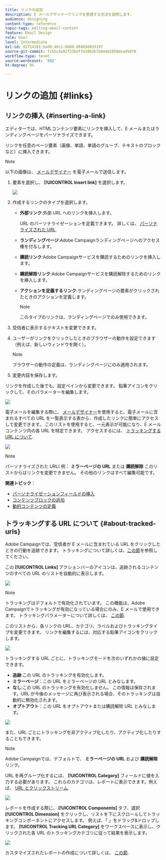 ```yaml
---
title: リンクの追加
description: E メールデザイナーでリンクを管理する方法を説明します。
audience: designing
content-type: reference
topic-tags: editing-email-content
feature: Email Design
role: User
level: Intermediate
exl-id: d1714101-bad0-40c1-8d60-90469d033197
source-git-commit: fcb5c4a92f23bdffd1082b7b044b5859dead9d70
workflow-type: tm+mt
source-wordcount: '592'
ht-degree: 9%

---
```


# リンクの追加 {#links}

## リンクの挿入 {#inserting-a-link}

エディターでは、HTMLコンテンツ要素にリンクを挿入して、E メールまたはランディングページをパーソナライズできます。

リンクを任意のページ要素（画像、単語、単語のグループ、テキストのブロックなど）に挿入できます。

>[!NOTE]
>
>以下の画像は、 [メールデザイナー](../../designing/using/designing-content-in-adobe-campaign.md) を電子メールで送信します。

1. 要素を選択し、 **[!UICONTROL Insert link]** を選択します。

   ![](assets/des_insert_link.png)

1. 作成するリンクのタイプを選択します。

   * **外部リンク**:外部 URL へのリンクを挿入します。

      URL のパーソナライゼーションを定義できます。 詳しくは、 [パーソナライズされた URL](../../designing/using/using-reusable-content.md#creating-a-content-fragment).

   * **ランディングページ**:Adobe Campaignランディングページへのアクセス権を付与します。
   * **購読リンク**:Adobe Campaignサービスを購読するためのリンクを挿入します。
   * **購読解除リンク**:Adobe Campaignサービスを購読解除するためのリンクを挿入します。
   * **アクションを定義するリンク**:ランディングページの要素がクリックされたときのアクションを定義します。

      >[!NOTE]
      >
      >このタイプのリンクは、ランディングページでのみ使用できます。

1. 受信者に表示するテキストを変更できます。
1. ユーザーがリンクをクリックしたときのブラウザーの動作を設定できます（例えば、新しいウィンドウを開く）。

   >[!NOTE]
   >
   >ブラウザーの動作の定義は、ランディングページにのみ適用されます。

1. 変更内容を保存します。

リンクを作成した後でも、設定ペインから変更できます。 鉛筆アイコンをクリックして、そのパラメーターを編集します。

![](assets/des_link_edit.png)

電子メールを編集する際に、 [メールデザイナー](../../designing/using/designing-content-in-adobe-campaign.md)を使用すると、電子メールに含まれるすべての URL を一覧表示する表から、作成したリンクに簡単にアクセスして変更できます。 このリストを使用すると、一元表示が可能になり、E メールコンテンツ内の各 URL を特定できます。 アクセスするには、 [トラッキングする URL について](#about-tracked-urls).

![](assets/des_link_list.png)

>[!NOTE]
>
>パーソナライズされた URL( 例： **ミラーページの URL** または **購読解除** このリストからはリンクを変更できません。 その他のリンクはすべて編集可能です。

**関連トピック**：

* [パーソナライゼーションフィールドの挿入](../../designing/using/personalization.md#inserting-a-personalization-field)
* [コンテンツブロックの追加](../../designing/using/personalization.md#adding-a-content-block)
* [動的コンテンツの定義](../../designing/using/personalization.md#defining-dynamic-content-in-an-email)

## トラッキングする URL について {#about-tracked-urls}

Adobe Campaignでは、受信者が E メールに含まれている URL をクリックしたときの行動を追跡できます。 トラッキングについて詳しくは、[この節](../../sending/using/tracking-messages.md#about-tracking)を参照してください。

この **[!UICONTROL Links]** アクションバーのアイコンは、追跡されるコンテンツのすべての URL のリストを自動的に表示します。

![](assets/des_links.png)

>[!NOTE]
>
>トラッキングはデフォルトで有効化されています。 この機能は、Adobe Campaignでトラッキングが有効になっている場合にのみ、E メールで使用できます。 トラッキングパラメーターについて詳しくは、 [この節](../../administration/using/configuring-email-channel.md#tracking-parameters).

このリストから、各リンクの URL、カテゴリ、ラベルおよびトラッキングタイプを変更できます。 リンクを編集するには、対応する鉛筆アイコンをクリックします。

![](assets/des_links_tracking.png)

トラッキングする URL ごとに、トラッキングモードを次のいずれかの値に設定できます。

* **追跡**:この URL のトラッキングを有効化します。
* **ミラーページ**：この URL をミラーページの URL とみなします。
* **なし**:この URL のトラッキングを有効化しません。 この情報は保存されます。URL が今後のメッセージに再び表示される場合、そのトラッキングは自動的に無効化されます。
* **オプトアウト**：この URL をオプトアウトまたは購読解除 URL とみなします。

![](assets/des_link_tracking_type.png)

また、URL ごとにトラッキングを非アクティブ化したり、アクティブ化したりすることもできます。

>[!NOTE]
>
>Adobe Campaignでは、デフォルトで、 **ミラーページの URL** および **購読解除** リンク。

URL を再グループ化するには、 **[!UICONTROL Category]** フィールドに値を入力する必要があります。 これらのカテゴリは、レポートに表示できます。例えば、 [URL とクリックストリーム](../../reporting/using/urls-and-click-streams.md).

![](assets/des_link_tracking_category.png)

レポートを作成する際に、 **[!UICONTROL Components]** タブ、選択 **[!UICONTROL Dimension]** をクリックし、リストを下にスクロールしてトラッキングコンポーネントにアクセスします。 例えば、「 」をドラッグ&amp;ドロップします。 **[!UICONTROL Tracking URL Category]** をワークスペースに表示し、クリックされた各 URL のトラッキングカテゴリに従って結果を表示します。

![](assets/des_link_tracking_report.png)

カスタマイズされたレポートの作成について詳しくは、 [この節](../../reporting/using/about-dynamic-reports.md).
